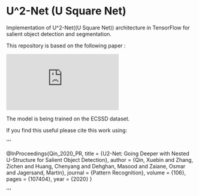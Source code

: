 # U^2-Net (U Square Net)
Implementation of U^2-Net((U Square Net)) architecture in TensorFlow for salient object detection and segmentation.

This repository is based on the following paper : 

![U^2-Net: Going Deeper with Nested U-Structure for Salient Object Detection](https://arxiv.org/pdf/2005.09007.pdf)

The model is being trained on the ECSSD dataset.

If you find this useful please cite this work using:

'''

@InProceedings{Qin_2020_PR,
title = {U2-Net: Going Deeper with Nested U-Structure for Salient Object Detection},
author = {Qin, Xuebin and Zhang, Zichen and Huang, Chenyang and Dehghan, Masood and Zaiane, Osmar and Jagersand, Martin},
journal = {Pattern Recognition},
volume = {106},
pages = {107404},
year = {2020}
}

'''
